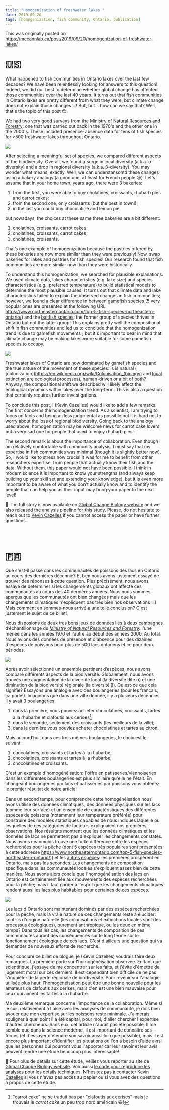 ```yaml
---
title: "Homogenization of freshwater lakes "
date: 2019-09-20
tags: [homogenization, fish community, Ontario, publication]
---
```


This was originally posted on https://mccannlab.ca/post/2019/09/20/homogenization-of-freshwater-lakes/



# :us:

What happened to fish communities in Ontario lakes over the last few decades? We
have been relentlessly looking for answers to this question! Indeed, we did our
best to determine whether global change has affected those communities over the
last 40 years. It turns out that fish communities in Ontario lakes are pretty
different from what they were, but climate change does not explain those changes
:boom:! But, but… how can we say that? Well, that's the topic of this post :wink:.

We had two very good surveys from the [Ministry of Natural Resources and
Forestry](https://www.ontario.ca/page/ministry-natural-resources-and-forestry):
one that was carried out back in the 1970's and the other one in the 2000's.
These included presence-absence data for tens of fish species for >500
freshwater lakes throughout Ontario.

![](map.png)


After selecting a meaningful set of species, we compared different aspects of
the biodiversity. Overall, we found a surge in local diversity (a.k.a.
α-diversity) and a drop in regional diversity (a.k.a. β-diversity). You may
wonder what means, exactly. Well, we can understansontd these changes using a bakery
analogy (a good one, at least for French people :laughing:). Let's assume that
in your home town, years ago, there were 3 bakeries:

1. from the first, you were able to buy cholatines, croissants, rhubarb pies and carrot cakes;
2. from the second one, only croissants (but the best in town!);
3. in the last you could buy chocolatine and lemon pie

but nowadays, the choices at these same three bakeries are a bit different:

1. cholatines, croissants, carrot cakes;
2. cholatines, croissants, carrot cakes;
3. cholatines, croissants.

That’s one example of homogenization because the pastries offered by these
bakeries are now more similar than they were previously! Now, swap bakeries for
lakes and pastries for fish species! Our research found that fish communities
are more similar now than they were historically.

To understand this homogenization, we searched for plausible explanations. We
used climate data, lakes characteristics (e.g. lake size) and species
characteristics (e.g., preferred temperature) to build statistical models to
determine the most plausible causes. It turns out that climate data and lake
characteristics failed to explain the observed changes in fish communities;
however, we found a clear difference in between gamefish species (5 very popular
ones are presented at the following URL
https://www.northeasternontario.com/top-5-fish-species-northeastern-ontario/)
and the [baitfish
species](https://www.ontario.ca/faq/what-kinds-baitfish-can-i-use-live-bait):
the former group of species thrives in Ontario but not the latter group! This
explains pretty well the compositional shift in fish communities and led us to
conclude that the homogenization trend is due to gamefish movements ; but it's
important to bear in mind that climate change may be making lakes more suitable
for some gamefish species to occupy.

![](homogen.png)

Freshwater lakes of Ontario are now dominated by gamefish species and the true
nature of the movement of these species: is is natural (
[colonization](https://en.wikipedia.org/wiki/Colonisation_(biology) and [local
extinction](https://en.wikipedia.org/wiki/Local_extinction) are ecological
processes), human-driven or a bit of both? Anyway, the compositional shift we
described will likely affect the ecological dynamics within lakes over the
long-term. This is also a question that certainly requires further
investigations.  

To conclude this post, I (Kevin Cazelles) would like to add a few remarks. The
first concerns the homogenization trend. As a scientist, I am trying to focus on
facts and being as less judgmental as possible but it is hard not to worry about
the loss of regional biodiversity. Going back to the analogy used above,
homogenization may be welcome news for carrot cake lovers but a very sad one for
people that used to enjoy rhubarb pies!

The second remark is about the importance of collaboration. Even though I am
relatively comfortable with community analysis, I must say that my expertise in
fish communities was minimal (though it is slightly better now). So, I would
like to stress how crucial it was for me to benefit from other researchers
expertise, from people that actually know their fish and the data. Without them,
this paper would not have been possible. I think in modern science it is
important to know your strengths (and always keep building up your skill set and
extending your knowledge), but it is even more important to be aware of what you
don’t actually know and to identify the people that can help you as their input
may bring your paper to the next level!


:link: The full story is now available on [Global Change Biology
website](https://onlinelibrary.wiley.com/doi/abs/10.1111/gcb.14829) and we also
released the [analysis pipeline for this
study](https://github.com/McCannLab/HomogenFishOntario). Please, do not hesitate
to reach out to [Kevin
Cazelles](https://www.researchgate.net/profile/Kevin_Cazelles) if you cannot
access the paper or have further questions.


<br><br>









# :fr:

Que s'est-il passé dans les communautés de poissons des lacs en Ontario au cours des dernières décennie? Et ben nous avons justement essayé de trouver des réponses à cette question. Plus précisément, nous avons essayé de determiner si les changements globaux ont affecté ces communautés au cours des 40 dernières années. Nous nous sommes aperçus que les communautés ont bien changées mais que les changements climatiques n'expliquent pas très bien nos observations :boom:! Mais comment en sommes-nous arrivé a une telle conclusion? C'est justement le sujet de ce billet!

Nous disposions de deux très bons jeux de données liés à deux campagnes d’échantillonnage du [*Ministry of Natural Resources and Forestry*](https://www.ontario.ca/page/ministry-natural-resources-and-forestry): l'une menée dans les années 1970 et l'autre au début des années 2000. Au total Nous avions des données de presence et d'absence pour des dizaines d'espèces de poissons pour plus de 500 lacs ontariens et ce pour deux périodes.


![](map.png)


Après avoir sélectionné un ensemble pertinent d’espèces, nous avons comparé différents aspects de la biodiversité. Globalement, nous avons trouvés une augmentation de la diversité local (la diversité dite α) et une diminution de la biodiversité régionale (la diversité β). Qu'est-ce que cela signifie? Essayons une analogie avec des boulangeries (pour les français, ça parle!). Imaginons que dans une ville donnée, il y a plusieurs décennies, il y avait 3 boulangeries:

1. dans la première, vous pouviez acheter chocolatines, croissants, tartes à la rhubarbe et clafoutis aux cerises[^trad1];
2. dans le seconde, seulement des croissants (les meilleurs de la ville);
3. dans la dernière vous pouviez acheter chocolatines et tartes au citron.

Mais aujourd’hui, dans ces trois mêmes boulangeries, le choix est le suivant:

1. chocolatines, croissants et tartes à la rhubarbe;
2. chocolatines, croissants et tartes à la rhubarbe;
3. chocolatines et croissants.

C'est un exemple d'homogénéisation: l'offre en patisseries/viennoiseries dans les différentes boulangeries est plus similaire qu'elle ne l'était. En changeant boulangeries par lacs et patisseries par poissons vous obtenez le premier résultat de notre article!


Dans un second temps, pour comprendre cette homogénéisation nous avons utilisé
des données climatiques, des données physiques sur les lacs (comme leur surface)
et un ensemble de caractéristiques des différentes espèces de poissons
(notamment leur température préférée) pour construire des modèles statistiques
capables de nous indiques laquelle ou lesquelles de ces catégories de facteurs
expliquaient nos premières observations. Nos résultats montrent que les données
climatiques et les données de lacs ne permettent pas d'expliquer les changements
constatés. Nous avons néanmoins trouvé une forte différence entre les espèces
recherchées pour la pêche (dont 5 espèces très populaires sont présentées à
cette addresse
https://www.northeasternontario.com/top-5-fish-species-northeastern-ontario/))
et les [autres
espèces](https://www.ontario.ca/faq/what-kinds-baitfish-can-i-use-live-bait):
les premières prospèrent en Ontario, mais pas les secondes. Les changements
de composition spécifique dans les communautés locales s'expliquent assez bien
de cette manière. Nous avons alors conclu que l'homogénéisation des lacs en
Ontario est certainement liée aux mouvements des espèces recherchées pour la
pêche; mais il faut garder à l'esprit que les changements climatiques rendent
aussi les lacs plus habitables pour certaines de ces espèces.


![](homogen.png)

Les lacs d'Ontario sont maintenant dominés par des espèces recherchées pour la pêche, mais la vraie nature de ces changements reste à élucider: sont-ils d'origine naturelle (les colonisations et extinctions locales sont des processus écologiques), purement anthropique, ou les deux en même temps? Dans tous les cas, les changements de composition de ces communautés auront des conséquences sur le long terme sur le fonctionnement écologique de ces lacs. C'est d'ailleurs une question qui va demander de nouveaux efforts de recherche.


Pour conclure ce billet de blogue, je (Kevin Cazelles) voudrais faire deux
remarques. La première porte sur l'homogénéisation observée. En tant que
scientifique, j'essaye de me concentrer sur les faits, et j'évite d'émettre de
jugement moral sur ces derniers. Il est cependant bien difficile de ne pas
s'inquiéter de la perte régionale de biodiversité. Pour revenir sur l'analogie
utilisée plus haut: l'homogénéisation peut être une bonne nouvelle pour les
amateurs de clafoutis aux cerises, mais c'en est une bien mauvaise pour ceux qui
aiment les tartes à la rhubarbe.

Ma deuxième remarque concerne l'importance de la collaboration. Même si je suis
relativement à l'aise avec les analyses de communauté, je dois bien avouer que
mon expertise sur les poissons reste minimale. J'aimerais souligner à quel point
il a été capital, pour moi, d'aller chercher l'expertise d'autres chercheurs.
Sans eux, cet article n'aurait pas été possible. Il me semble que dans la
science moderne, il est important de connaître ses forces (et d'essayer
d'étendre son savoir aussi loin que possible), mais il est encore plus important
d'identifier les situations où l'on a besoin d'aide ainsi que les personnes
qui pourront vous l'apporter car leur savoir et leur avis peuvent rendre une étude beaucoup plus intéressante!

:link: Pour plus de détails sur cette étude, veillez vous reporter au site de
[Global Change Biology
website](https://onlinelibrary.wiley.com/doi/abs/10.1111/gcb.14829). Voir aussi
[le code pour reproduire les
analyses](https://github.com/McCannLab/HomogenFishOntario) pour les détails
techniques. N'hésitez pas à contacter [Kevin
Cazelles](https://www.researchgate.net/profile/Kevin_Cazelles) si vous n'avez
pas accès au papier ou si vous avez des questions à propos de cette étude.




[^trad1]: "carrot cake" ne se traduit pas par "clafoutis aux cerises" mais je trouvais le *carrot cake* un peu trop nord américain :laughing:!




